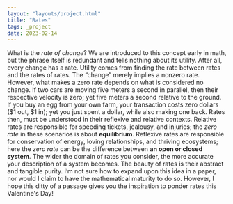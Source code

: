 ```yaml
---
layout: "layouts/project.html"
title: "Rates"
tags: _project
date: 2023-02-14
---
```


What is the <i>rate of change</i>? We are introduced to this concept early in math, but the phrase itself is redundant and tells nothing about its utility. After all, every change has a rate. Utility comes from finding the rate between rates and the rates of rates.  The “change” merely implies a nonzero rate. However, what makes a zero rate depends on what is considered no change. If two cars are moving five meters a second in parallel, then their respective velocity is zero; yet five meters a second relative to the ground. If you buy an egg from your own farm, your transaction costs zero dollars ($1 out, $1 in); yet you just spent a dollar, while also making one back. Rates then, must be understood in their reflexive and relative contexts. Relative rates are responsible for speeding tickets, jealousy, and injuries; the <i>zero rate</i> in these scenarios is about <strong>equilibrium</strong>. Reflexive rates are responsible for conservation of energy, loving relationships, and thriving ecosystems; here the <i>zero rate</i> can be the difference between <strong>an open or closed system</strong>. The wider the domain of rates you consider, the more accurate your description of a system becomes. The beauty of rates is their abstract and tangible purity. I’m not sure how to expand upon this idea in a paper, nor would I claim to have the mathematical maturity to do so. However, I hope this ditty of a passage gives you the inspiration to ponder rates this Valentine's Day!